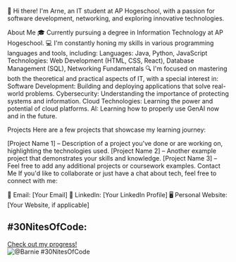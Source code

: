 👋 Hi there! I'm Arne, an IT student at AP Hogeschool, with a passion for software development, networking, and exploring innovative technologies.

About Me
🎓 Currently pursuing a degree in Information Technology at AP Hogeschool.
💻 I'm constantly honing my skills in various programming languages and tools, including:
Languages: Java, Python, JavaScript
Technologies: Web Development (HTML, CSS, React), Database Management (SQL), Networking Fundamentals
🔍 I'm focused on mastering both the theoretical and practical aspects of IT, with a special interest in:
Software Development: Building and deploying applications that solve real-world problems.
Cybersecurity: Understanding the importance of protecting systems and information.
Cloud Technologies: Learning the power and potential of cloud platforms.
AI: Learning how to properly use GenAI now and in the future.

Projects
Here are a few projects that showcase my learning journey:

[Project Name 1] – Description of a project you've done or are working on, highlighting the technologies used.
[Project Name 2] – Another example project that demonstrates your skills and knowledge.
[Project Name 3] – Feel free to add any additional projects or coursework examples.
Contact Me
If you'd like to collaborate or just have a chat about tech, feel free to connect with me:

📧 Email: [Your Email]
💼 LinkedIn: [Your LinkedIn Profile]
🖥️ Personal Website: [Your Website, if applicable]

## #30NitesOfCode:
  [Check out my progress!](https://www.codedex.io/@Barnie/30-nites-of-code)  
  ![@Barnie #30NitesOfCode](https://www.codedex.io/api/petStatus?user=Barnie)
